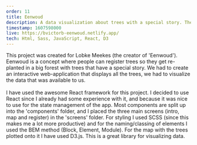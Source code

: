 ```yaml
---
order: 11
title: Eenwoud
description: A data visualization about trees with a special story. The trees are plotted onto a map, you can look around on this map and get more info about trees (the original location, pictures, an audio story and more).
timestamp: 1607598000
live: https://bvictorb-eenwoud.netlify.app/
tech: Html, Sass, JavaScript, React, D3
---
```


This project was created for Lobke Meekes (the creator of 'Eenwoud'). Eenwoud is a concept where people can register trees so they get re-planted in a big forest with trees that have a special story. We had to create an interactive web-application that displays all the trees, we had to visualize the data that was available to us.  
&nbsp;  
I have used the awesome React framework for this project. I decided to use React since I already had some experience with it, and because it was nice to use for the state management of the app. Most components are split up into the 'components' folder, and I placed the three main screens (intro, map and register) in the 'screens' folder. For styling I used SCSS (since this makes me a lot more productive) and for the naming/classing of elements I used the BEM method (Block, Element, Module). For the map with the trees plotted onto it I have used D3.js. This is a great library for visualizing data.
